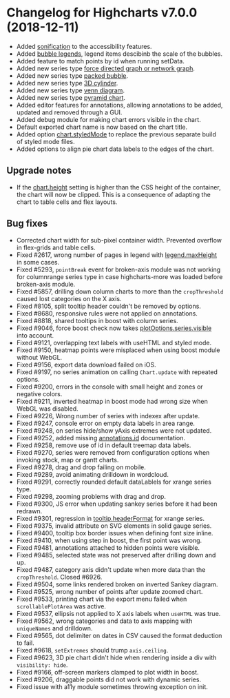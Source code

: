 # Changelog for Highcharts v7.0.0 (2018-12-11)

- Added [sonification](https://www.highcharts.com/demo/sonification) to the accessibility features.
- Added [bubble legends](https://api.highcharts.com/highcharts/legend.bubbleLegend), legend items descibinb the scale of the bubbles.
- Added feature to match points by id when running setData.
- Added new series type [force directed graph or network graph](https://www.highcharts.com/demo/network-graph).
- Added new series type [packed bubble](https://www.highcharts.com/demo/packed-bubble).
- Added new series type [3D cylinder](https://www.highcharts.com/demo/cylinder).
- Added new series type [venn diagram](https://www.highcharts.com/demo/venn-diagram).
- Added new series type [pyramid chart](https://www.highcharts.com/demo/pyramid).
- Added editor features for annotations, allowing annotations to be added, updated and removed through a GUI.
- Added debug module for making chart errors visible in the chart.
- Default exported chart name is now based on the chart title.
- Added option [chart.styledMode](https://api.highcharts.com/highcharts/chart.styledMode) to replace the previous separate build of styled mode files.
- Added options to align pie chart data labels to the edges of the chart.

## Upgrade notes
- If the [chart.height](https://api.highcharts.com/highcharts/chart.height) setting is higher than the CSS height of the container, the chart will now be clipped. This is a consequence of adapting the chart to table cells and flex layouts.

## Bug fixes
- Corrected chart width for sub-pixel container width. Prevented overflow in flex-grids and table cells.
- Fixed #2617, wrong number of pages in legend with [legend.maxHeight](https://api.highcharts.com/highcharts/legend.maxHeight) in some cases.
- Fixed #5293, `pointBreak` event for broken-axis module was not working for columnrange series type in case highcharts-more was loaded before broken-axis module.
- Fixed #5857, drilling down column charts to more than the `cropThreshold` caused lost categories on the X axis.
- Fixed #8105, split tooltip header couldn't be removed by options.
- Fixed #8680, responsive rules were not applied on annotations.
- Fixed #8818, shared tooltips in boost with column series.
- Fixed #9046, force boost check now takes [plotOptions.series.visible](https://api.highcharts.com/highcharts/plotOptions.series.visible) into account.
- Fixed #9121, overlapping text labels with useHTML and styled mode.
- Fixed #9150, heatmap points were misplaced when using boost module without WebGL.
- Fixed #9156, export data download failed on iOS.
- Fixed #9197, no series animation on calling `Chart.update` with repeated options.
- Fixed #9200, errors in the console with small height and zones or negative colors.
- Fixed #9211, inverted heatmap in boost mode had wrong size when WebGL was disabled.
- Fixed #9226, Wrong number of series with indexex after update.
- Fixed #9247, console error on empty data labels in area range.
- Fixed #9248, on series hide/show yAxis extremes were not updated.
- Fixed #9252, added missing [annotations.id](https://api.highcharts.com/highcharts/annotations.id) documentation.
- Fixed #9258, remove use of id in default treemap data labels.
- Fixed #9270, series were removed from configuration options when invoking stock, map or gantt charts.
- Fixed #9278, drag and drop failing on mobile.
- Fixed #9289, avoid animating drilldown in wordcloud.
- Fixed #9291, correctly rounded default dataLablels for xrange series type.
- Fixed #9298, zooming problems with drag and drop.
- Fixed #9300, JS error when updating sankey series before it had been redrawn.
- Fixed #9301, regression in [tooltip.headerFormat](https://api.highcharts.com/highcharts/tooltip.headerFormat) for xrange series.
- Fixed #9375, invalid attribute on SVG elements in solid gauge series.
- Fixed #9400, tooltip box border issues when defining font size inline.
- Fixed #9410, when using step in boost, the first point was wrong.
- Fixed #9481, annotations attached to hidden points were visible.
- Fixed #9485, selected state was not preserved after drilling down and up.
- Fixed #9487, category axis didn't update when more data than the `cropThreshold`. Closed #6926.
- Fixed #9504, some links rendered broken on inverted Sankey diagram.
- Fixed #9525, wrong number of points after update zoomed chart.
- Fixed #9533, printing chart via the export menu failed when `scrollablePlotArea` was active.
- Fixed #9537, ellipsis not applied to X axis labels when `useHTML` was true.
- Fixed #9562, wrong categories and data to axis mapping with `uniqueNames` and drilldown.
- Fixed #9565, dot delimiter on dates in CSV caused the format deduction to fail.
- Fixed #9618, `setExtremes` should trump `axis.ceiling`.
- Fixed #9623, 3D pie chart didn't hide when rendering inside a div with `visibility: hide`.
- Fixed #9166, off-screen markers clamped to plot width in boost.
- Fixed #9206, draggable points did not work with dynamic series.
- Fixed issue with a11y module sometimes throwing exception on init.
